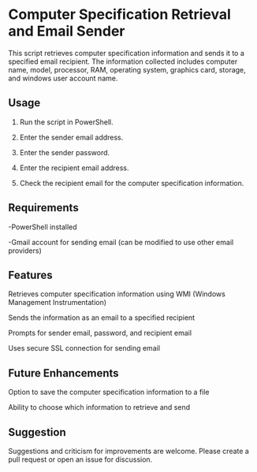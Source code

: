 # Computer Specification Retrieval and Email Sender #
This script retrieves computer specification information and sends it to a specified email recipient. The information collected includes computer name, model, processor, RAM, operating system, graphics card, storage, and windows user account name.

## Usage ##
1. Run the script in PowerShell.

2. Enter the sender email address.

3. Enter the sender password.

4. Enter the recipient email address.

5. Check the recipient email for the computer specification information.


## Requirements ##
-PowerShell installed

-Gmail account for sending email (can be modified to use other email providers)

## Features ##
Retrieves computer specification information using WMI (Windows Management Instrumentation)

Sends the information as an email to a specified recipient

Prompts for sender email, password, and recipient email

Uses secure SSL connection for sending email

## Future Enhancements ##
Option to save the computer specification information to a file

Ability to choose which information to retrieve and send

## Suggestion ##
Suggestions and criticism for improvements are welcome. Please create a pull request or open an issue for discussion.
